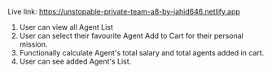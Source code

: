 Live link: https://unstopable-private-team-a8-by-jahid646.netlify.app

1. User can view all Agent List  
2. User can select their favourite Agent Add to Cart for their personal mission.
3. Functionally calculate Agent's total salary and total agents added in cart.
4. User can see added Agent's List.